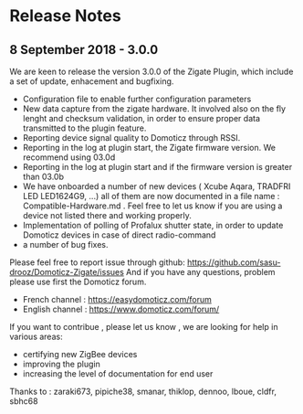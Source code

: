 # Release Notes 
## 8 September 2018 - 3.0.0
We are keen to release the version 3.0.0 of the Zigate Plugin, which include a set of update, enhacement and bugfixing.

- Configuration file to enable further configuration parameters
- New data capture from the zigate hardware. It involved also on the fly lenght and checksum validation, in order to ensure proper data transmitted to the plugin feature.
- Reporting device signal quality to Domoticz through RSSI.
- Reporting in the log at plugin start, the Zigate firmware version. We recommend using 03.0d
- Reporting in the log at plugin start and if the firmware version is greater than 03.0b
- We have onboarded a number of new devices ( Xcube Aqara,  TRADFRI LED LED1624G9, ...) all of them are now documented in a file name : Compatible-Hardware.md . Feel free to let us know if you are using a device not listed there and working properly.
- Implementation of polling of Profalux shutter state, in order to update Domoticz devices in case of direct radio-command
- a number of bug fixes.

Please feel free to report issue through github: https://github.com/sasu-drooz/Domoticz-Zigate/issues
And if you have any questions, problem please use first the Domoticz forum.
- French channel : https://easydomoticz.com/forum
- English channel : https://www.domoticz.com/forum/

If you want to contribue , please let us know , we are looking for help in various areas:
- certifying new ZigBee devices
- improving the plugin
- increasing the level of documentation for end user

Thanks to : zaraki673, pipiche38, smanar, thiklop, dennoo, lboue, cldfr, sbhc68 
